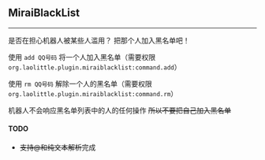 ## MiraiBlackList

-----
是否在担心机器人被某些人滥用？
把那个人加入黑名单吧！

使用 `add QQ号码` 将一个人加入黑名单（需要权限`org.laolittle.plugin.miraiblacklist:command.add`）

使用 `rm QQ号码` 解除一个人的黑名单（需要权限`org.laolittle.plugin.miraiblacklist:command.rm`）

机器人不会响应黑名单列表中的人的任何操作
~~所以不要把自己加入黑名单~~

#### TODO

* ~~支持@和纯文本解析~~完成